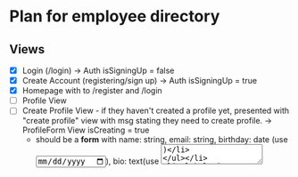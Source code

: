 # Plan for employee directory

## Views

- [x] Login (/login) -> Auth isSigningUp = false
- [x] Create Account (registering/sign up) -> Auth isSigningUp = true
- [x] Homepage with <Link> to /register and /login
- [ ] Profile View
- [ ] Create Profile View - if they haven't created a profile yet, presented with "create profile" view with msg stating they need to create profile. -> ProfileForm View isCreating = true
  - should be a **form** with name: string, email: string, birthday: date (use <input type="date">), bio: text(use <textarea>)
- [ ] Edit Profile view (can reuse Create profile view with adjustments) -> ProfileForm View isCreating = false

## Components

- [x] AuthForm for Login/Create Account
- [x] Private Route
- [x] Header (displays username)
- [ ] UserForm for Edit/Create Profile

## Context

- [ ] User context
- [ ] Profile context (because you need it in different parts of the app)

## Userflow

- User enters login page, if no account then sign up. Sign up leads to create an account, requring email confirmation.
- Once sign in, if have created profile then presented with profile view page with info from profile, and link to edit profile (same as create profile WITHOUT message stating they need to create profile)
- if they haven't created yet, they will be presented with create profile view with message stating they need to create a profile -> presented with profile form.
- Header should be displayed with "sign in" button if user is signed out, and a "you are signed in as ${email}" msg with sign out button if user is signed in
- app should have Home page with some intro content and links to sign in(nav to /login) and create (nav to /register)

## Things to still add

- [ ] clearForm on Auth view
- [ ] functioning sign out on header

